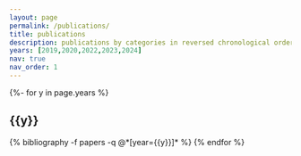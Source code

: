 ```yaml
---
layout: page
permalink: /publications/
title: publications
description: publications by categories in reversed chronological order. generated by jekyll-scholar.
years: [2019,2020,2022,2023,2024]
nav: true
nav_order: 1
---
```

<!-- _pages/publications.md -->
<div class="publications">

{%- for y in page.years %}
  <h2 class="year">{{y}}</h2>
  {% bibliography -f papers -q @*[year={{y}}]* %}
{% endfor %}

</div>
